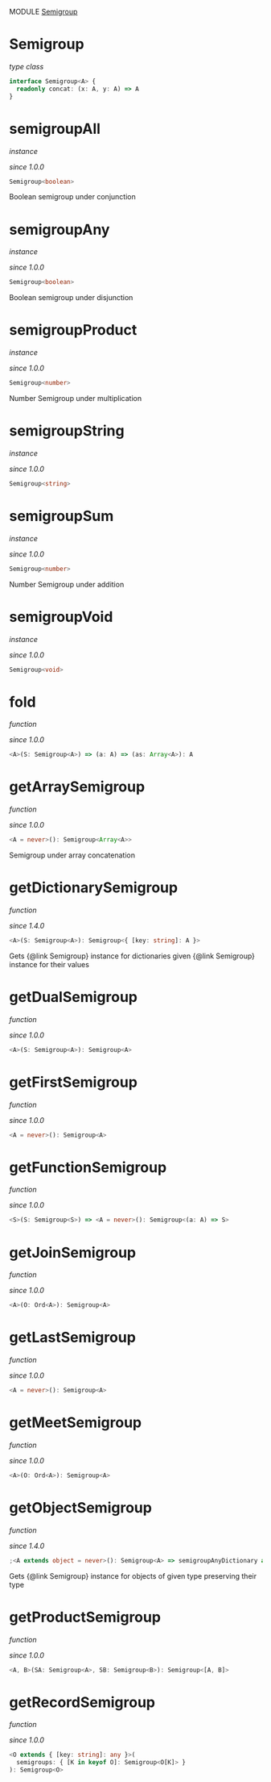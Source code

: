 MODULE [Semigroup](https://github.com/gcanti/fp-ts/blob/master/src/Semigroup.ts)

# Semigroup

_type class_

```ts
interface Semigroup<A> {
  readonly concat: (x: A, y: A) => A
}
```

# semigroupAll

_instance_

_since 1.0.0_

```ts
Semigroup<boolean>
```

Boolean semigroup under conjunction

# semigroupAny

_instance_

_since 1.0.0_

```ts
Semigroup<boolean>
```

Boolean semigroup under disjunction

# semigroupProduct

_instance_

_since 1.0.0_

```ts
Semigroup<number>
```

Number Semigroup under multiplication

# semigroupString

_instance_

_since 1.0.0_

```ts
Semigroup<string>
```

# semigroupSum

_instance_

_since 1.0.0_

```ts
Semigroup<number>
```

Number Semigroup under addition

# semigroupVoid

_instance_

_since 1.0.0_

```ts
Semigroup<void>
```

# fold

_function_

_since 1.0.0_

```ts
<A>(S: Semigroup<A>) => (a: A) => (as: Array<A>): A
```

# getArraySemigroup

_function_

_since 1.0.0_

```ts
<A = never>(): Semigroup<Array<A>>
```

Semigroup under array concatenation

# getDictionarySemigroup

_function_

_since 1.4.0_

```ts
<A>(S: Semigroup<A>): Semigroup<{ [key: string]: A }>
```

Gets {@link Semigroup} instance for dictionaries given {@link Semigroup} instance for their values

# getDualSemigroup

_function_

_since 1.0.0_

```ts
<A>(S: Semigroup<A>): Semigroup<A>
```

# getFirstSemigroup

_function_

_since 1.0.0_

```ts
<A = never>(): Semigroup<A>
```

# getFunctionSemigroup

_function_

_since 1.0.0_

```ts
<S>(S: Semigroup<S>) => <A = never>(): Semigroup<(a: A) => S>
```

# getJoinSemigroup

_function_

_since 1.0.0_

```ts
<A>(O: Ord<A>): Semigroup<A>
```

# getLastSemigroup

_function_

_since 1.0.0_

```ts
<A = never>(): Semigroup<A>
```

# getMeetSemigroup

_function_

_since 1.0.0_

```ts
<A>(O: Ord<A>): Semigroup<A>
```

# getObjectSemigroup

_function_

_since 1.4.0_

```ts
;<A extends object = never>(): Semigroup<A> => semigroupAnyDictionary as any
```

Gets {@link Semigroup} instance for objects of given type preserving their type

# getProductSemigroup

_function_

_since 1.0.0_

```ts
<A, B>(SA: Semigroup<A>, SB: Semigroup<B>): Semigroup<[A, B]>
```

# getRecordSemigroup

_function_

_since 1.0.0_

```ts
<O extends { [key: string]: any }>(
  semigroups: { [K in keyof O]: Semigroup<O[K]> }
): Semigroup<O>
```

